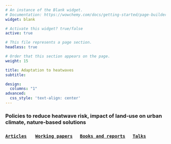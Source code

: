 ```yaml
---
# An instance of the Blank widget.
# Documentation: https://wowchemy.com/docs/getting-started/page-builder/
widget: blank

# Activate this widget? true/false
active: true

# This file represents a page section.
headless: true

# Order that this section appears on the page.
weight: 15

title: Adaptation to heatwaves
subtitle:

design:
  columns: "1"
advanced:
  css_style: 'text-align: center'
---
```


### Policies to reduce heatwave risk, impact of land-use on urban climate, nature-based solutions

### [`Articles`](#articles) &nbsp; &nbsp; &nbsp; [`Working papers`](#working_papers) &nbsp; &nbsp; &nbsp;[`Books and reports`](#books_reports) &nbsp; &nbsp; &nbsp;[`Talks`](#talks) 